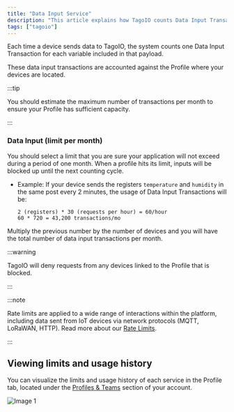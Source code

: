 ```yaml
---
title: "Data Input Service"
description: "This article explains how TagoIO counts Data Input Transactions when devices send data, and where to view limits and usage history for each Profile. It also reminds you to estimate your monthly transaction volume."
tags: ["tagoio"]
---
```

Each time a device sends data to TagoIO, the system counts one Data Input Transaction for each variable included in that payload.

These data input transactions are accounted against the Profile where your devices are located.

:::tip

You should estimate the maximum number of transactions per month to ensure your Profile has sufficient capacity.

:::

### Data Input (limit per month)
You should select a limit that you are sure your application will not exceed during a period of one month. When a profile hits its limit, inputs will be blocked up until the next counting cycle.

*   Example: If your device sends the registers `temperature` and `humidity` in the same post every 2 minutes, the usage of Data Input Transactions will be:
    ```text
    2 (registers) * 30 (requests per hour) = 60/hour
    60 * 720 = 43,200 transactions/mo
    ```
Multiply the previous number by the number of devices and you will have the total number of data input transactions per month.

:::warning

TagoIO will deny requests from any devices linked to the Profile that is blocked.

:::

:::note

Rate limits are applied to a wide range of interactions within the platform, including data sent from IoT devices via network protocols (MQTT, LoRaWAN, HTTP). Read more about our [Rate Limits](/tagoio/profiles/services/rate-limits-hard-limits.md).

:::

## Viewing limits and usage history
You can visualize the limits and usage history of each service in the Profile tab, located under the [Profiles & Teams](https://admin.tago.io/profile) section of your account.

![Image 1](/docs_imagem/tagoio/external-f4bf5eb6.png)